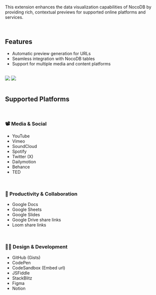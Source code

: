 <p>
This extension enhances the data visualization capabilities of NocoDB by providing rich, contextual previews for supported online platforms and services.
</p>
<br>
<h2>Features</h2>
<ul>
  <li>Automatic preview generation for URLs</li>
  <li>Seamless integration with NocoDB tables</li>
  <li>Support for multiple media and content platforms</li>
</ul>
<br>
<div class="flex gap-5">
  <img src="url-preview-ee/assets/description-ss-1.png" class="w-[calc(50%_-_10px)] object-contain rounded-xl border"/>
  <img src="url-preview-ee/assets/description-ss-2.png" class="w-[calc(50%_-_10px)] object-contain rounded-xl"/>
</div>
<br>
<h2>Supported Platforms</h2>

<br>

### 📽️ Media & Social

- YouTube
- Vimeo
- SoundCloud
- Spotify
- Twitter (X)
- Dailymotion
- Behance
- TED

<br>

### 💼 Productivity & Collaboration

- Google Docs
- Google Sheets
- Google Slides
- Google Drive share links
- Loom share links

<br>

### 🧑‍💻 Design & Development

- GitHub (Gists)
- CodePen
- CodeSandbox (Embed url)
- JSFiddle
- StackBlitz
- Figma
- Notion
